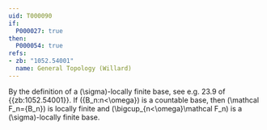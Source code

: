 ```yaml
---
uid: T000090
if:
  P000027: true
then:
  P000054: true
refs:
- zb: "1052.54001"
  name: General Topology (Willard)
---
```


By the definition of a \(\sigma\)-locally finite base, see e.g.
23.9 of {{zb:1052.54001}}. If \(\{B_n:n<\omega\}\) is a countable base,
then \(\mathcal F_n=\{B_n\}\) is locally finite and
\(\bigcup_{n<\omega}\mathcal F_n\) is a \(\sigma\)-locally finite base.
